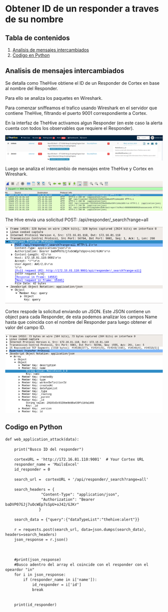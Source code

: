 # Obtener ID de un responder a traves de su nombre

## Tabla de contenidos

1. [Analisis de mensajes intercambiados](#analisis-de-mensajes-intercambiados)
2. [Codigo en Python](#codigo-en-python)


## Analisis de mensajes intercambiados

Se detalla como TheHive obtiene el ID de un Responder de Cortex en base al 
nombre del Responder.

Para ello se analiza los paquetes en Wireshark.

Para comenzar sniffeamos el trafico usando Wireshark en el servidor que
contiene TheHive, filtrando el puerto 9001 correspondiente a Cortex.

En la interfaz de TheHive activamos algun Responder (en este caso la alerta cuenta
con todos los observables que requiere el Responder).


![](imagenes/obtener_ID_responder_1.png)


Luego se analiza el intercambio de mensajes entre TheHive y Cortex en Wireshark.


![](imagenes/obtener_ID_responder_2.png)


The Hive envia una solicitud POST: /api/responder/_search?range=all 


![](imagenes/obtener_ID_responder_3.png)


Cortex respode la solicitud enviando un JSON. Este JSON contiene un object para
cada Responder, de esta podemos analizar los campos Name hasta que coincida con
el nombre del Responder para luego obtener el valor del campo ID.


![](imagenes/obtener_ID_responder_4.png)



## Codigo en Python

```
def web_application_attack(data):

    print("Busco ID del responder")

    cortexURL = 'http://172.16.81.110:9001'  # Your Cortex URL
    responder_name = 'MailsExcel'
    id_responder = 0

    search_url =  cortexURL + '/api/responder/_search?range=all'

    search_headers = {
                "Content-Type": "application/json",
                "Authorization": "Bearer baDVP07GJj7uOcWEp7sSpU+oJ42/GJKr"
               }

    search_data = {"query":{"dataTypeList":"thehive:alert"}}

    r = requests.post(search_url, data=json.dumps(search_data), headers=search_headers)
    json_response = r.json()



    #print(json_response)
    #Busco adentro del array el coincide con el responder con el opeardor "in"
    for i in json_response:
        if (responder_name in i['name']):
            id_responder = i['id']
            break


    print(id_responder)




